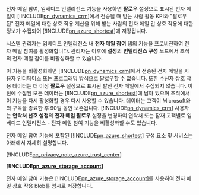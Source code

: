 전자 메일 참여, 임베디드 인텔리전스 기능을 사용하면 **팔로우** 설정으로 표시된 전자 메일이 [!INCLUDE[pn_dynamics_crm](pn-dynamics-crm.md)]에서 전송될 때 받는 사람 활동 KPI와 "팔로우된" 전자 메일에 대한 상호 작용 계산을 위해 받는 사람의 전자 메일 간 상호 작용에 대한 정보가 수집되어 [!INCLUDE[pn_azure_shortest](pn-azure-shortest.md)]에 저장됩니다.  
  
 시스템 관리자는 임베디드 인텔리전스 내 **전자 메일 참여** 탭의 기능을 프로비전하여 전자 메일 참여를 활성화합니다. 관리자는 이후에 **설정**의 **인텔리전스 구성** 노드에서 조직의 전자 메일 참여를 비활성화할 수 있습니다.  
  
 이 기능을 비활성화하면 [!INCLUDE[pn_dynamics_crm](pn-dynamics-crm.md)]에서 전송된 전자 메일을 사용자 인터페이스 또는 프로그래밍 방식으로 팔로우할 수 없습니다. 또한 수신자 상호 작용 데이터는 더 이상 **팔로우** 설정으로 표시된 발신 전자 메일에서 수집되지 않습니다. 이전에 수집된 모든 데이터는 [!INCLUDE[pn_azure_shortest](pn-azure-shortest.md)]에 남아 있으며 조직에서 이 기능을 다시 활성화할 경우 다시 사용할 수 있습니다. 데이터는 고객이 Microsoft와의 구독을 종료한 후 90일 동안 보존됩니다. [!INCLUDE[pn_dynamics_crm](pn-dynamics-crm.md)] 사용자는 **연락처 선호 설정**의 **전자 메일 팔로우** 설정을 변경하여 연락처 또는 잠재 고객별로 임베디드 인텔리전스 - 전자 메일 참여 기능을 비활성화할 수도 있습니다.  
  
 전자 메일 참여 기능에 포함된 [!INCLUDE[pn_azure_shortest](pn-azure-shortest.md)] 구성 요소 및 서비스는 아래에서 자세히 설명합니다.  
  
 [!INCLUDE[cc_privacy_note_azure_trust_center](cc-privacy-note-azure-trust-center.md)]  
  
 **[!INCLUDE[pn_azure_storage_account](pn-azure-storage-account.md)]**  
  
 전자 메일 참여 기능은 [!INCLUDE[pn_azure_storage_account](pn-azure-storage-account.md)]를 사용하여 전자 메일 상호 작용 blob를 임시로 저장합니다.